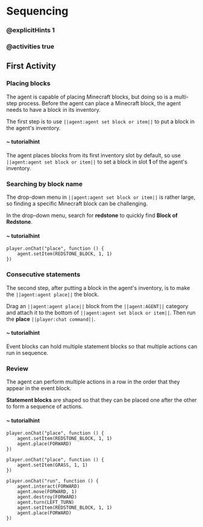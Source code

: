 # Sequencing

### @explicitHints 1

### @activities true

## First Activity

### Placing blocks

The agent is capable of placing Minecraft blocks, but doing so is a multi-step process.  Before the agent can place a Minecraft block, the agent needs to have a block in its inventory.

The first step is to use ``||agent:agent set block or item||`` to put a block in the agent's inventory.

#### ~ tutorialhint

The agent places blocks from its first inventory slot by default, so use ``||agent:agent set block or item||`` to set a block in slot **1** of the agent's inventory.

### Searching by block name

The drop-down menu in ``||agent:agent set block or item||`` is rather large, so finding a specific Minecraft block can be challenging.

In the drop-down menu, search for **redstone** to quickly find **Block of Redstone**.

#### ~ tutorialhint

```blocks
player.onChat("place", function () {
    agent.setItem(REDSTONE_BLOCK, 1, 1)
})
```

### Consecutive statements

The second step, after putting a block in the agent's inventory, is to make the ``||agent:agent place||`` the block.

Drag an ``||agent:agent place||`` block from the ``||agent:AGENT||`` category and attach it to the bottom of ``||agent:agent set block or item||``.  Then run the **place** ``||player:chat command||``.

#### ~ tutorialhint

Event blocks can hold multiple statement blocks so that multiple actions can run in sequence.

### Review

The agent can perform multiple actions in a row in the order that they appear in the event block.

**Statement blocks** are shaped so that they can be placed one after the other to form a sequence of actions.

#### ~ tutorialhint

```blocks
player.onChat("place", function () {
    agent.setItem(REDSTONE_BLOCK, 1, 1)
    agent.place(FORWARD)
})
```

```template
player.onChat("place", function () {
    agent.setItem(GRASS, 1, 1)
})
```

```ghost
player.onChat("run", function () {
    agent.interact(FORWARD)
    agent.move(FORWARD, 1)
    agent.destroy(FORWARD)
    agent.turn(LEFT_TURN)
    agent.setItem(REDSTONE_BLOCK, 1, 1)
    agent.place(FORWARD)
})
```

